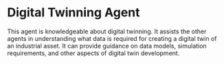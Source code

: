 # Digital Twinning Agent

This agent is knowledgeable about digital twinning. It assists the other agents in understanding what data is required for creating a digital twin of an industrial asset. It can provide guidance on data models, simulation requirements, and other aspects of digital twin development.
